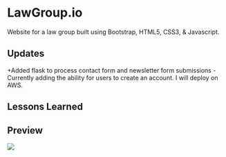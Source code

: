 # LawGroup.io

Website for a law group built using Bootstrap, HTML5, CSS3, & Javascript.


## Updates
+Added flask to process contact form and newsletter form submissions
-Currently adding the ability for users to create an account. I will deploy on AWS.

## Lessons Learned

## Preview

![](assets/demo.gif)
